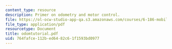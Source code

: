 ```yaml
---
content_type: resource
description: Primer on odometry and motor control.
file: https://ol-ocw-studio-app-qa.s3.amazonaws.com/courses/6-186-mobile-autonomous-systems-laboratory-january-iap-2005/764fafce112bed6482c61f1593bd0977_odomtutorial.pdf
file_type: application/pdf
resourcetype: Document
title: odomtutorial.pdf
uid: 764fafce-112b-ed64-82c6-1f1593bd0977
---
```

